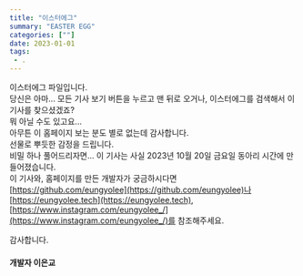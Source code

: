 ```yaml
---
title: "이스터에그"
summary: "EASTER EGG"
categories: [""]
date: 2023-01-01
tags:
 - .
---
```


이스터에그 파일입니다.  
당신은 아마... 모든 기사 보기 버튼을 누르고 맨 뒤로 오거나, 이스터에그를 검색해서 이 기사를 찾으셨겠죠?  
뭐 아닐 수도 있고요...  
아무튼 이 홈페이지 보는 분도 별로 없는데 감사합니다.  
선물로 뿌듯한 감정을 드립니다.  
비밀 하나 풀어드리자면... 이 기사는 사실 2023년 10월 20일 금요일 동아리 시간에 만들어졌습니다.  
이 기사와, 홈페이지를 만든 개발자가 궁금하시다면 [https://github.com/eungyolee](https://github.com/eungyolee)나  [https://eungyolee.tech](https://eungyolee.tech), [https://www.instagram.com/eungyolee_/](https://www.instagram.com/eungyolee_/)를 참조해주세요.

감사합니다.

#### 개발자 이은교
